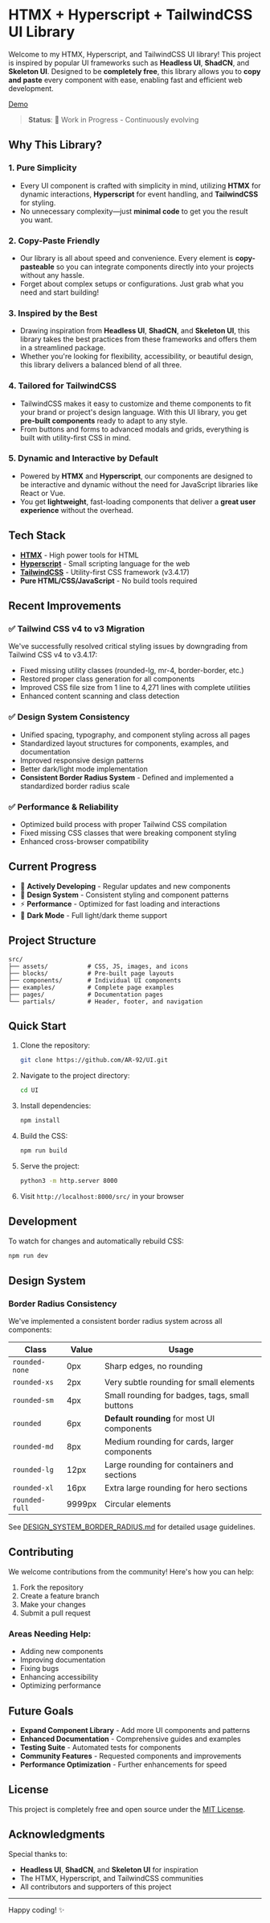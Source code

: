 # HTMX + Hyperscript + TailwindCSS UI Library

Welcome to my HTMX, Hyperscript, and TailwindCSS UI library! This project is inspired by popular UI frameworks such as **Headless UI**, **ShadCN**, and **Skeleton UI**. Designed to be **completely free**, this library allows you to **copy and paste** every component with ease, enabling fast and efficient web development.

[Demo](https://ar-92.github.io/UI/src/index)

> **Status**: 🚧 Work in Progress - Continuously evolving

## Why This Library?

### 1. **Pure Simplicity**
   - Every UI component is crafted with simplicity in mind, utilizing **HTMX** for dynamic interactions, **Hyperscript** for event handling, and **TailwindCSS** for styling.
   - No unnecessary complexity—just **minimal code** to get you the result you want.

### 2. **Copy-Paste Friendly**
   - Our library is all about speed and convenience. Every element is **copy-pasteable** so you can integrate components directly into your projects without any hassle.
   - Forget about complex setups or configurations. Just grab what you need and start building!

### 3. **Inspired by the Best**
   - Drawing inspiration from **Headless UI**, **ShadCN**, and **Skeleton UI**, this library takes the best practices from these frameworks and offers them in a streamlined package.
   - Whether you're looking for flexibility, accessibility, or beautiful design, this library delivers a balanced blend of all three.

### 4. **Tailored for TailwindCSS**
   - TailwindCSS makes it easy to customize and theme components to fit your brand or project's design language. With this UI library, you get **pre-built components** ready to adapt to any style.
   - From buttons and forms to advanced modals and grids, everything is built with utility-first CSS in mind.

### 5. **Dynamic and Interactive by Default**
   - Powered by **HTMX** and **Hyperscript**, our components are designed to be interactive and dynamic without the need for JavaScript libraries like React or Vue.
   - You get **lightweight**, fast-loading components that deliver a **great user experience** without the overhead.

## Tech Stack

- **[HTMX](https://htmx.org/)** - High power tools for HTML
- **[Hyperscript](https://hyperscript.org/)** - Small scripting language for the web
- **[TailwindCSS](https://tailwindcss.com/)** - Utility-first CSS framework (v3.4.17)
- **Pure HTML/CSS/JavaScript** - No build tools required

## Recent Improvements

### ✅ Tailwind CSS v4 to v3 Migration
We've successfully resolved critical styling issues by downgrading from Tailwind CSS v4 to v3.4.17:
- Fixed missing utility classes (rounded-lg, mr-4, border-border, etc.)
- Restored proper class generation for all components
- Improved CSS file size from 1 line to 4,271 lines with complete utilities
- Enhanced content scanning and class detection

### ✅ Design System Consistency
- Unified spacing, typography, and component styling across all pages
- Standardized layout structures for components, examples, and documentation
- Improved responsive design patterns
- Better dark/light mode implementation
- **Consistent Border Radius System** - Defined and implemented a standardized border radius scale

### ✅ Performance & Reliability
- Optimized build process with proper Tailwind CSS compilation
- Fixed missing CSS classes that were breaking component styling
- Enhanced cross-browser compatibility

## Current Progress

- 📅 **Actively Developing** - Regular updates and new components
- 🎨 **Design System** - Consistent styling and component patterns
- ⚡ **Performance** - Optimized for fast loading and interactions
- 🌙 **Dark Mode** - Full light/dark theme support

## Project Structure

```
src/
├── assets/           # CSS, JS, images, and icons
├── blocks/           # Pre-built page layouts
├── components/       # Individual UI components
├── examples/         # Complete page examples
├── pages/            # Documentation pages
└── partials/         # Header, footer, and navigation
```

## Quick Start

1. Clone the repository:
   ```bash
   git clone https://github.com/AR-92/UI.git
   ```

2. Navigate to the project directory:
   ```bash
   cd UI
   ```

3. Install dependencies:
   ```bash
   npm install
   ```

4. Build the CSS:
   ```bash
   npm run build
   ```

5. Serve the project:
   ```bash
   python3 -m http.server 8000
   ```

6. Visit `http://localhost:8000/src/` in your browser

## Development

To watch for changes and automatically rebuild CSS:

```bash
npm run dev
```

## Design System

### Border Radius Consistency
We've implemented a consistent border radius system across all components:

| Class | Value | Usage |
|-------|-------|-------|
| `rounded-none` | 0px | Sharp edges, no rounding |
| `rounded-xs` | 2px | Very subtle rounding for small elements |
| `rounded-sm` | 4px | Small rounding for badges, tags, small buttons |
| `rounded` | 6px | **Default rounding** for most UI components |
| `rounded-md` | 8px | Medium rounding for cards, larger components |
| `rounded-lg` | 12px | Large rounding for containers and sections |
| `rounded-xl` | 16px | Extra large rounding for hero sections |
| `rounded-full` | 9999px | Circular elements |

See [DESIGN_SYSTEM_BORDER_RADIUS.md](DESIGN_SYSTEM_BORDER_RADIUS.md) for detailed usage guidelines.

## Contributing

We welcome contributions from the community! Here's how you can help:

1. Fork the repository
2. Create a feature branch
3. Make your changes
4. Submit a pull request

### Areas Needing Help:
- Adding new components
- Improving documentation
- Fixing bugs
- Enhancing accessibility
- Optimizing performance

## Future Goals

- **Expand Component Library** - Add more UI components and patterns
- **Enhanced Documentation** - Comprehensive guides and examples
- **Testing Suite** - Automated tests for components
- **Community Features** - Requested components and improvements
- **Performance Optimization** - Further enhancements for speed

## License

This project is completely free and open source under the [MIT License](LICENSE).

## Acknowledgments

Special thanks to:
- **Headless UI**, **ShadCN**, and **Skeleton UI** for inspiration
- The HTMX, Hyperscript, and TailwindCSS communities
- All contributors and supporters of this project

---

Happy coding! ✨